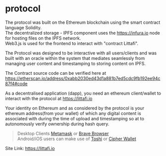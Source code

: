 # protocol

The protocol was built on the Ethereum blockchain using the smart contract language Solidity. <br>
The decentralized storage - IPFS component uses the https://infura.io node for hosting files on the IPFS network. <br> 
Web3.js is used for the frontend to interact with "contract Littafi". <br>

The Protocol was designed to be interactive with all users/clients and was built with an oracle within the system that mediates seamlessly from managing user content and timestamping to storing content on IPFS. <br>

The Contract source code can be verified here at https://etherscan.io/address/0xabb2030ed43d1a881b7ed5cdc9fb192ee94c87f4#code<br>

As a decentralised application (dapp), you need an ethereum client/wallet to interact with the protocol at https://littafi.io <br>

Your identity on Ethereum and as considered by the protocol is your ethereum address(from your wallet) of which any digital content is associated with during the time of upload and timestamping so at to autonomously verify ownership during hash query. <br>

> Desktop Clients <a href="https://metamask.io">Metamask</a> or <a href="https://www.brave.com">Brave Browser</a> <br>
> Android/iOS users can make use of <a href="https://www.toshi.org">Toshi</a> or <a href="https://www.cipherbrowser.com">Cipher Wallet</a>

Site Link: https://littafi.io
